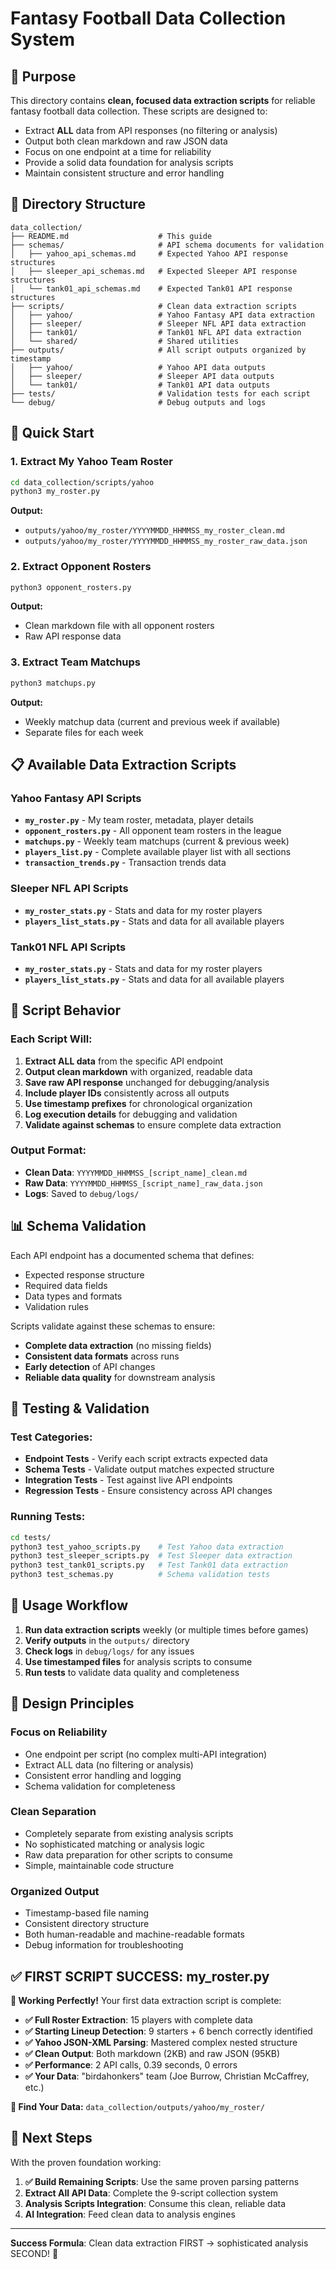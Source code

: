 # Fantasy Football Data Collection System

## 🎯 Purpose

This directory contains **clean, focused data extraction scripts** for reliable fantasy football data collection. These scripts are designed to:

- Extract **ALL** data from API responses (no filtering or analysis)
- Output both clean markdown and raw JSON data
- Focus on one endpoint at a time for reliability
- Provide a solid data foundation for analysis scripts
- Maintain consistent structure and error handling

## 📁 Directory Structure

```
data_collection/
├── README.md                    # This guide
├── schemas/                     # API schema documents for validation
│   ├── yahoo_api_schemas.md     # Expected Yahoo API response structures
│   ├── sleeper_api_schemas.md   # Expected Sleeper API response structures
│   └── tank01_api_schemas.md    # Expected Tank01 API response structures
├── scripts/                     # Clean data extraction scripts
│   ├── yahoo/                   # Yahoo Fantasy API data extraction
│   ├── sleeper/                 # Sleeper NFL API data extraction
│   ├── tank01/                  # Tank01 NFL API data extraction
│   └── shared/                  # Shared utilities
├── outputs/                     # All script outputs organized by timestamp
│   ├── yahoo/                   # Yahoo API data outputs
│   ├── sleeper/                 # Sleeper API data outputs
│   └── tank01/                  # Tank01 API data outputs
├── tests/                       # Validation tests for each script
└── debug/                       # Debug outputs and logs
```

## 🚀 Quick Start

### 1. Extract My Yahoo Team Roster
```bash
cd data_collection/scripts/yahoo
python3 my_roster.py
```
**Output:**
- `outputs/yahoo/my_roster/YYYYMMDD_HHMMSS_my_roster_clean.md`
- `outputs/yahoo/my_roster/YYYYMMDD_HHMMSS_my_roster_raw_data.json`

### 2. Extract Opponent Rosters
```bash
python3 opponent_rosters.py
```
**Output:**
- Clean markdown file with all opponent rosters
- Raw API response data

### 3. Extract Team Matchups
```bash
python3 matchups.py
```
**Output:**
- Weekly matchup data (current and previous week if available)
- Separate files for each week

## 📋 Available Data Extraction Scripts

### Yahoo Fantasy API Scripts
- **`my_roster.py`** - My team roster, metadata, player details
- **`opponent_rosters.py`** - All opponent team rosters in the league
- **`matchups.py`** - Weekly team matchups (current & previous week)
- **`players_list.py`** - Complete available player list with all sections
- **`transaction_trends.py`** - Transaction trends data

### Sleeper NFL API Scripts  
- **`my_roster_stats.py`** - Stats and data for my roster players
- **`players_list_stats.py`** - Stats and data for all available players

### Tank01 NFL API Scripts
- **`my_roster_stats.py`** - Stats and data for my roster players  
- **`players_list_stats.py`** - Stats and data for all available players

## 🔧 Script Behavior

### Each Script Will:
1. **Extract ALL data** from the specific API endpoint
2. **Output clean markdown** with organized, readable data
3. **Save raw API response** unchanged for debugging/analysis
4. **Include player IDs** consistently across all outputs
5. **Use timestamp prefixes** for chronological organization
6. **Log execution details** for debugging and validation
7. **Validate against schemas** to ensure complete data extraction

### Output Format:
- **Clean Data**: `YYYYMMDD_HHMMSS_[script_name]_clean.md`
- **Raw Data**: `YYYYMMDD_HHMMSS_[script_name]_raw_data.json`
- **Logs**: Saved to `debug/logs/`

## 📊 Schema Validation

Each API endpoint has a documented schema that defines:
- Expected response structure
- Required data fields
- Data types and formats
- Validation rules

Scripts validate against these schemas to ensure:
- **Complete data extraction** (no missing fields)
- **Consistent data formats** across runs
- **Early detection** of API changes
- **Reliable data quality** for downstream analysis

## 🧪 Testing & Validation

### Test Categories:
- **Endpoint Tests** - Verify each script extracts expected data
- **Schema Tests** - Validate output matches expected structure
- **Integration Tests** - Test against live API endpoints
- **Regression Tests** - Ensure consistency across API changes

### Running Tests:
```bash
cd tests/
python3 test_yahoo_scripts.py    # Test Yahoo data extraction
python3 test_sleeper_scripts.py  # Test Sleeper data extraction
python3 test_tank01_scripts.py   # Test Tank01 data extraction
python3 test_schemas.py          # Schema validation tests
```

## 🔄 Usage Workflow

1. **Run data extraction scripts** weekly (or multiple times before games)
2. **Verify outputs** in the `outputs/` directory
3. **Check logs** in `debug/logs/` for any issues
4. **Use timestamped files** for analysis scripts to consume
5. **Run tests** to validate data quality and completeness

## 🎯 Design Principles

### Focus on Reliability
- One endpoint per script (no complex multi-API integration)
- Extract ALL data (no filtering or analysis)
- Consistent error handling and logging
- Schema validation for completeness

### Clean Separation
- Completely separate from existing analysis scripts
- No sophisticated matching or analysis logic
- Raw data preparation for other scripts to consume
- Simple, maintainable code structure

### Organized Output
- Timestamp-based file naming
- Consistent directory structure
- Both human-readable and machine-readable formats
- Debug information for troubleshooting

## ✅ **FIRST SCRIPT SUCCESS: my_roster.py**

**🎉 Working Perfectly!** Your first data extraction script is complete:

- **✅ Full Roster Extraction**: 15 players with complete data
- **✅ Starting Lineup Detection**: 9 starters + 6 bench correctly identified
- **✅ Yahoo JSON-XML Parsing**: Mastered complex nested structure  
- **✅ Clean Output**: Both markdown (2KB) and raw JSON (95KB)
- **✅ Performance**: 2 API calls, 0.39 seconds, 0 errors
- **✅ Your Data**: "birdahonkers" team (Joe Burrow, Christian McCaffrey, etc.)

**📁 Find Your Data:** `data_collection/outputs/yahoo/my_roster/`

## 🔮 Next Steps

With the proven foundation working:
1. **✅ Build Remaining Scripts**: Use the same proven parsing patterns
2. **Extract All API Data**: Complete the 9-script collection system
3. **Analysis Scripts Integration**: Consume this clean, reliable data
4. **AI Integration**: Feed clean data to analysis engines

---

**Success Formula**: Clean data extraction FIRST → sophisticated analysis SECOND! 🏈
